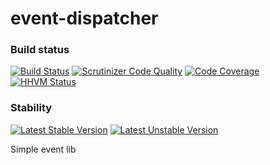 event-dispatcher
================

### Build status

[![Build Status](https://travis-ci.org/aztech-dev/event-dispatcher.svg?branch=master)](https://travis-ci.org/aztech-dev/event-dispatcher)
[![Scrutinizer Code Quality](https://scrutinizer-ci.com/g/aztech-dev/event-dispatcher/badges/quality-score.png?b=master)](https://scrutinizer-ci.com/g/aztech-dev/event-dispatcher/?branch=master)
[![Code Coverage](https://scrutinizer-ci.com/g/aztech-dev/event-dispatcher/badges/coverage.png?b=master)](https://scrutinizer-ci.com/g/aztech-dev/event-dispatcher/?branch=master)
[![HHVM Status](http://hhvm.h4cc.de/badge/aztech/event-dispatcher.png)](http://hhvm.h4cc.de/package/aztech/event-dispatcher)

### Stability

[![Latest Stable Version](https://poser.pugx.org/aztech/event-dispatcher/v/stable.png)](https://packagist.org/packages/aztech/event-dispatcher)
[![Latest Unstable Version](https://poser.pugx.org/aztech/event-dispatcher/v/unstable.png)](https://packagist.org/packages/aztech/event-dispatcher)

Simple event lib 
 
